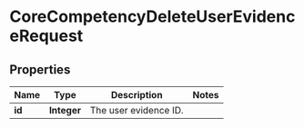 

# CoreCompetencyDeleteUserEvidenceRequest


## Properties

| Name | Type | Description | Notes |
|------------ | ------------- | ------------- | -------------|
|**id** | **Integer** | The user evidence ID. |  |




